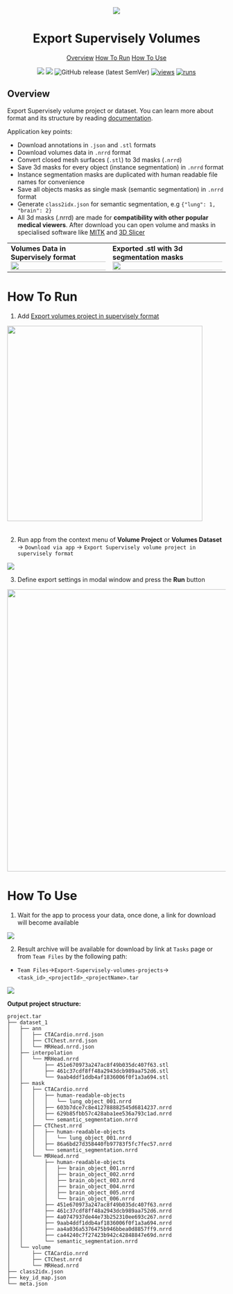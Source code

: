 <div align="center" markdown>

<img src="https://user-images.githubusercontent.com/106374579/183687527-ffd825e7-a128-4bf2-9e48-ec71015bbc6c.png">

# Export Supervisely Volumes

<p align="center">
  <a href="#Overview">Overview</a>
  <a href="#How-To-Run">How To Run</a>
  <a href="#How-To-Use">How To Use</a>
</p>



[![](https://img.shields.io/badge/supervisely-ecosystem-brightgreen)](https://ecosystem.supervise.ly/apps/export-volume-project)
[![](https://img.shields.io/badge/slack-chat-green.svg?logo=slack)](https://supervise.ly/slack)
![GitHub release (latest SemVer)](https://img.shields.io/github/v/release/supervisely-ecosystem/export-volume-project)
[![views](https://app.supervise.ly/img/badges/views/supervisely-ecosystem/export-volume-project.png)](https://supervise.ly)
[![runs](https://app.supervise.ly/img/badges/runs/supervisely-ecosystem/export-volume-project.png)](https://supervise.ly)

</div>

## Overview

Export Supervisely volume project or dataset. You can learn more about format and its structure by reading [documentation](https://docs.supervise.ly/data-organization/00_ann_format_navi/08_supervisely_format_volume).


Application key points:
- Download annotations in `.json` and `.stl` formats
- Download volumes data in `.nrrd` format
- Convert closed mesh surfaces (`.stl`) to 3d masks (`.nrrd`)
- Save 3d masks for every object (instance segmentation) in `.nrrd` format
- Instance segmentation masks are duplicated with human readable file names for convenience
- Save all objects masks as single mask (semantic segmentation) in `.nrrd` format
- Generate `class2idx.json` for semantic segmentation, e.g `{"lung": 1, "brain": 2}`
- All 3d masks (.nrrd) are made for **compatibility with other popular medical viewers**. After download you can open volume and masks in specialised software like [MITK](http://www.mitk.org/) and [3D Slicer](https://www.slicer.org/)

<div>
  <table>
    <tr style="width: 100%">
      <td>
        <b>Volumes Data in Supervisely format</b>
        <img src="https://github.com/supervisely-ecosystem/export-volume-project/releases/download/v1.0.1/interface.gif?raw=true" style="width:150%;"/>
      </td>
      <td>
        <b>Exported .stl with 3d segmentation masks</b>
        <img src="https://github.com/supervisely-ecosystem/export-volume-project/releases/download/v1.0.1/slicer_result.gif?raw=true" style="width:150%;"/>
      </td>
    </tr>
  </table>
</div>


# How To Run 

1. Add  [Export volumes project in supervisely format](https://ecosystem.supervise.ly/apps/export-volume-project)

<img data-key="sly-module-link" data-module-slug="supervisely-ecosystem/export-volume-project" src="https://i.imgur.com/DnAVFlZ.png" width="450px" style='padding-bottom: 20px'/>

2. Run app from the context menu of **Volume Project** or **Volumes Dataset** -> `Download via app` -> `Export Supervisely volume project in supervisely format`

<img src="https://imgur.com/xGX2kjq.png"/>

3. Define export settings in modal window and press the **Run** button

<div align="center" markdown>
<img src="https://i.imgur.com/ty0wHZJ.png" width="650"/>
</div>

# How To Use 

1. Wait for the app to process your data, once done, a link for download will become available
<img src="https://imgur.com/9SYRK5n.png"/>

2. Result archive will be available for download by link at `Tasks` page or from `Team Files` by the following path:


* `Team Files`->`Export-Supervisely-volumes-projects`->`<task_id>_<projectId>_<projectName>.tar`
<img src="https://imgur.com/02KtweO.png"/>

**Output project structure:**
```text
project.tar
├── dataset_1
│   ├── ann
│   │   ├── CTACardio.nrrd.json
│   │   ├── CTChest.nrrd.json
│   │   └── MRHead.nrrd.json
│   ├── interpolation
│   │   └── MRHead.nrrd
│   │       ├── 451e670973a247ac8f49b035dc407f63.stl
│   │       ├── 461c37cdf8ff48a2943dcb989aa752d6.stl
│   │       └── 9aab4ddf1ddb4af1836006f0f1a3a694.stl
│   ├── mask
│   │   ├── CTACardio.nrrd
│   │   │   ├── human-readable-objects
│   │   │   │   └── lung_object_001.nrrd
│   │   │   ├── 603b7dce7c8e412788882545d6814237.nrrd
│   │   │   ├── 629b85fbb57c428aba1ee536a793c1ad.nrrd
│   │   │   └── semantic_segmentation.nrrd
│   │   ├── CTChest.nrrd
│   │   │   ├── human-readable-objects
│   │   │   │   └── lung_object_001.nrrd
│   │   │   ├── 86a6bd27d358440fb97783f5fc7fec57.nrrd
│   │   │   └── semantic_segmentation.nrrd
│   │   └── MRHead.nrrd
│   │       ├── human-readable-objects
│   │       │   ├── brain_object_001.nrrd
│   │       │   ├── brain_object_002.nrrd
│   │       │   ├── brain_object_003.nrrd
│   │       │   ├── brain_object_004.nrrd
│   │       │   ├── brain_object_005.nrrd
│   │       │   └── brain_object_006.nrrd
│   │       ├── 451e670973a247ac8f49b035dc407f63.nrrd
│   │       ├── 461c37cdf8ff48a2943dcb989aa752d6.nrrd
│   │       ├── 4a0747937de44e73b252310ee693c267.nrrd
│   │       ├── 9aab4ddf1ddb4af1836006f0f1a3a694.nrrd
│   │       ├── aa4a036a5376475b946bbea0d8857ff9.nrrd
│   │       ├── ca44240c7f27423b942c42848847e69d.nrrd
│   │       └── semantic_segmentation.nrrd
│   └── volume
│       ├── CTACardio.nrrd
│       ├── CTChest.nrrd
│       └── MRHead.nrrd
├── class2idx.json
├── key_id_map.json
└── meta.json
```
